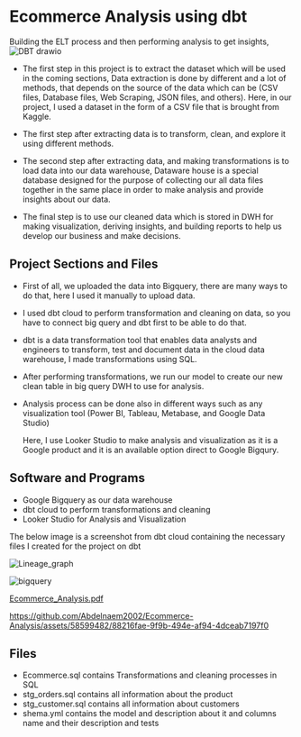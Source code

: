 # Ecommerce Analysis using dbt



Building  the ELT process and then performing analysis to get insights,
![DBT drawio](https://github.com/user-attachments/assets/7f4c2007-e429-4f20-88d4-4fccdcaaf08d)




- The first step in this project is to extract the dataset which will be used in the coming sections, Data extraction is done by different and a lot of methods, that depends on the source of the data which can be (CSV files, Database files, Web Scraping, JSON files, and others).
Here, in our project, I used a dataset in the form of a CSV file that is brought from Kaggle.



- The first step after extracting data is to transform, clean, and explore it using different methods.

- The second  step after extracting data, and making transformations is to load data into our data warehouse, Dataware house is a special database designed for the purpose of collecting our all data files together in the same place in order to make analysis and provide insights about our data.

- The final step is to use our cleaned data which is stored in DWH for making visualization, deriving insights, and building reports to help us develop our business and make decisions.

## Project Sections and Files

- First of all, we  uploaded the data into Bigquery, there are many ways to do that, here I used it manually  to upload data.
  
  
- I used dbt cloud to perform transformation and cleaning on data, so you have to connect big query and dbt first to be able to do that.

- dbt is a data transformation tool that enables data analysts and engineers to transform, test and document data in the cloud data warehouse, I made transformations using SQL.

 - After performing transformations, we run our model to create our new clean table in big query DWH to use for analysis.

- Analysis process can be done also in different ways such as any visualization tool (Power BI, Tableau, Metabase, and Google Data Studio)

  Here, I use Looker Studio  to make analysis and visualization as it is a Google product and it is an available option direct to Google Bigqury.
  

## Software and Programs
- Google Bigquery as our data warehouse
- dbt cloud to perform transformations and cleaning
- Looker Studio for Analysis and Visualization

The below image is a screenshot from dbt cloud containing the necessary files I created for the project on dbt

![Lineage_graph](https://github.com/Abdelnaem2002/Ecommerce-Analysis/assets/58599482/7c76c1de-8f04-42d8-bf2f-ed9865455446)




![bigquery](https://github.com/Abdelnaem2002/Ecommerce-Analysis/assets/58599482/1b2d19a9-50ab-45d3-b5c2-4ddf1fba4db3)


[Ecommerce_Analysis.pdf](https://github.com/Abdelnaem2002/Ecommerce-Analysis/files/14037779/Ecommerce_Analysis.pdf)



https://github.com/Abdelnaem2002/Ecommerce-Analysis/assets/58599482/88216fae-9f9b-494e-af94-4dceab7197f0



## Files

- Ecommerce.sql    contains Transformations and cleaning processes in SQL
- stg_orders.sql       contains all information about the product
- stg_customer.sql     contains all information about customers 
- shema.yml        contains  the model and description about it and  columns name and their description and tests
